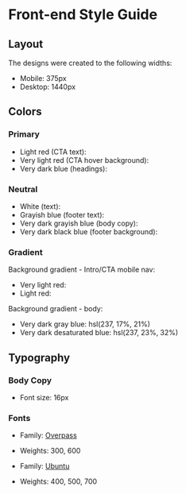 # Front-end Style Guide

## Layout

The designs were created to the following widths:

- Mobile: 375px
- Desktop: 1440px

## Colors

### Primary

- Light red (CTA text):
- Very light red (CTA hover background):
- Very dark blue (headings):

### Neutral

- White (text):
- Grayish blue (footer text):
- Very dark grayish blue (body copy):
- Very dark black blue (footer background):

### Gradient

Background gradient - Intro/CTA mobile nav:

- Very light red:
- Light red:

Background gradient - body:

- Very dark gray blue: hsl(237, 17%, 21%)
- Very dark desaturated blue: hsl(237, 23%, 32%)

## Typography

### Body Copy

- Font size: 16px

### Fonts

- Family: [Overpass](https://fonts.google.com/specimen/Overpass?preview.text_type=custom)
- Weights: 300, 600

- Family: [Ubuntu](https://fonts.google.com/specimen/Ubuntu?preview.text_type=custom)
- Weights: 400, 500, 700
